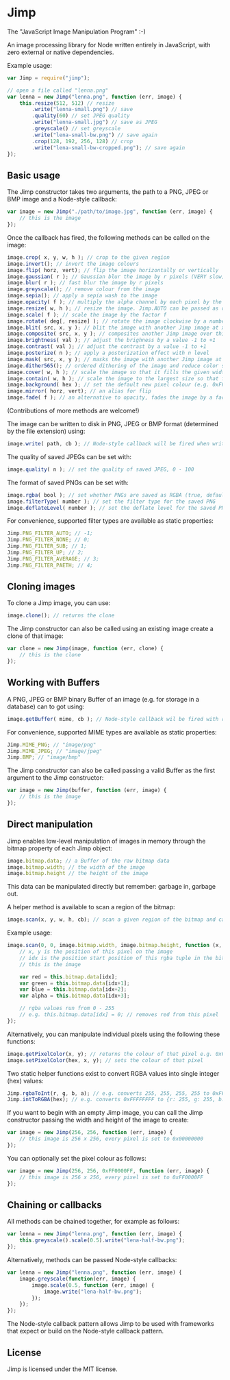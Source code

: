 # Jimp #

The "JavaScript Image Manipulation Program" :-)

An image processing library for Node written entirely in JavaScript, with zero external or native dependencies.

Example usage:

```js
var Jimp = require("jimp");

// open a file called "lenna.png"
var lenna = new Jimp("lenna.png", function (err, image) {
    this.resize(512, 512) // resize
        .write("lenna-small.png") // save
        .quality(60) // set JPEG quality
        .write("lenna-small.jpg") // save as JPEG
        .greyscale() // set greyscale
        .write("lena-small-bw.png") // save again
        .crop(128, 192, 256, 128) // crop
        .write("lena-small-bw-cropped.png"); // save again
});
```

## Basic usage ##

The Jimp constructor takes two arguments, the path to a PNG, JPEG or BMP image and a Node-style callback:

```js
var image = new Jimp("./path/to/image.jpg", function (err, image) {
    // this is the image
});
```

Once the callback has fired, the following methods can be called on the image:

```js
image.crop( x, y, w, h ); // crop to the given region
image.invert(); // invert the image colours
image.flip( horz, vert); // flip the image horizontally or vertically
image.gaussian( r ); // Gaussian blur the image by r pixels (VERY slow)
image.blur( r ); // fast blur the image by r pixels
image.greyscale(); // remove colour from the image
image.sepia(); // apply a sepia wash to the image
image.opacity( f ); // multiply the alpha channel by each pixel by the factor f, 0 - 1
image.resize( w, h ); // resize the image. Jimp.AUTO can be passed as one of the values.
image.scale( f ); // scale the image by the factor f
image.rotate( deg[, resize] ); // rotate the image clockwise by a number of degrees. Unless `false` is passed as the second parameter, the image width and height will be resized appropriately.
image.blit( src, x, y ); // blit the image with another Jimp image at x, y
image.composite( src, x, y ); // composites another Jimp image over this iamge at x, y
image.brightness( val ); // adjust the brighness by a value -1 to +1
image.contrast( val ); // adjust the contrast by a value -1 to +1
image.posterize( n ); // apply a posterization effect with n level
image.mask( src, x, y ); // masks the image with another Jimp image at x, y using average pixel value
image.dither565(); // ordered dithering of the image and reduce color space to 16-bits (RGB565)
image.cover( w, h ); // scale the image so that it fills the given width and height
image.contain( w, h ); // scale the image to the largest size so that fits inside the given width and height
image.background( hex ); // set the default new pixel colour (e.g. 0xFFFFFFFF or 0x00000000) for by some operations (e.g. image.contain and image.rotate) and when writing formats that don't support alpha channels
image.mirror( horz, vert); // an alias for flip
image.fade( f ); // an alternative to opacity, fades the image by a factor 0 - 1. 0 will haven no effect. 1 will turn the image image.opaque(); // set the alpha channel on every pixel to fully opaque
```

(Contributions of more methods are welcome!)

The image can be written to disk in PNG, JPEG or BMP format (determined by the file extension) using:

```js
image.write( path, cb ); // Node-style callback will be fired when write is successful
```

The quality of saved JPEGs can be set with:

```js
image.quality( n ); // set the quality of saved JPEG, 0 - 100
```

The format of saved PNGs can be set with:

```js
image.rgba( bool ); // set whether PNGs are saved as RGBA (true, default) or RGB (false)
image.filterType( number ); // set the filter type for the saved PNG
image.deflateLevel( number ); // set the deflate level for the saved PNG
```

For convenience, supported filter types are available as static properties:

```js
Jimp.PNG_FILTER_AUTO; // -1;
Jimp.PNG_FILTER_NONE; // 0;
Jimp.PNG_FILTER_SUB; // 1;
Jimp.PNG_FILTER_UP; // 2;
Jimp.PNG_FILTER_AVERAGE; // 3;
Jimp.PNG_FILTER_PAETH; // 4;
```

## Cloning images ##

To clone a Jimp image, you can use:

```js
image.clone(); // returns the clone
```

The Jimp constructor can also be called using an existing image create a clone of that image:

```js
var clone = new Jimp(image, function (err, clone) {
    // this is the clone
});
```

## Working with Buffers ##

A PNG, JPEG or BMP binary Buffer of an image (e.g. for storage in a database) can to got using:

```js
image.getBuffer( mime, cb ); // Node-style callback wil be fired with result
```

For convenience, supported MIME types are available as static properties:

```js
Jimp.MIME_PNG; // "image/png"
Jimp.MIME_JPEG; // "image/jpeg"
Jimp.BMP; // "image/bmp"
```

The Jimp constructor can also be called passing a valid Buffer as the first argument to the Jimp constructor:

```js
var image = new Jimp(buffer, function (err, image) {
    // this is the image
});
```

## Direct manipulation ##

Jimp enables low-level manipulation of images in memory through the bitmap property of each Jimp object:

```js
image.bitmap.data; // a Buffer of the raw bitmap data
image.bitmap.width; // the width of the image
image.bitmap.height // the height of the image
```

This data can be manipulated directly but remember: garbage in, garbage out.

A helper method is available to scan a region of the bitmap:

```js
image.scan(x, y, w, h, cb); // scan a given region of the bitmap and call cb on every pixel
```

Example usage:

```js
image.scan(0, 0, image.bitmap.width, image.bitmap.height, function (x, y, idx) {
    // x, y is the position of this pixel on the image
    // idx is the position start position of this rgba tuple in the bitmap Buffer
    // this is the image

    var red = this.bitmap.data[idx];
    var green = this.bitmap.data[idx+1];
    var blue = this.bitmap.data[idx+2];
    var alpha = this.bitmap.data[idx+3];

    // rgba values run from 0 - 255
    // e.g. this.bitmap.data[idx] = 0; // removes red from this pixel
});
```

Alternatively, you can manipulate individual pixels using the following these functions:

```js
image.getPixelColor(x, y); // returns the colour of that pixel e.g. 0xFFFFFFFF
image.setPixelColor(hex, x, y); // sets the colour of that pixel
```

Two static helper functions exist to convert RGBA values into single integer (hex) values:

```js
Jimp.rgbaToInt(r, g, b, a); // e.g. converts 255, 255, 255, 255 to 0xFFFFFFFF
Jimp.intToRGBA(hex); // e.g. converts 0xFFFFFFFF to {r: 255, g: 255, b: 255, a:255}
```

If you want to begin with an empty Jimp image, you can call the Jimp constructor passing the width and height of the image to create:

```js
var image = new Jimp(256, 256, function (err, image) {
    // this image is 256 x 256, every pixel is set to 0x00000000
});
```

You can optionally set the pixel colour as follows:

```js
var image = new Jimp(256, 256, 0xFF0000FF, function (err, image) {
    // this image is 256 x 256, every pixel is set to 0xFF0000FF
});
```

## Chaining or callbacks ##

All methods can be chained together, for example as follows:

```js
var lenna = new Jimp("lenna.png", function (err, image) {
    this.greyscale().scale(0.5).write("lena-half-bw.png");
});
```

Alternatively, methods can be passed Node-style callbacks:

```js
var lenna = new Jimp("lenna.png", function (err, image) {
    image.greyscale(function(err, image) {
        image.scale(0.5, function (err, image) {
            image.write("lena-half-bw.png");
        });
    });
});
```

The Node-style callback pattern allows Jimp to be used with frameworks that expect or build on the Node-style callback pattern.

## License ##

Jimp is licensed under the MIT license.

